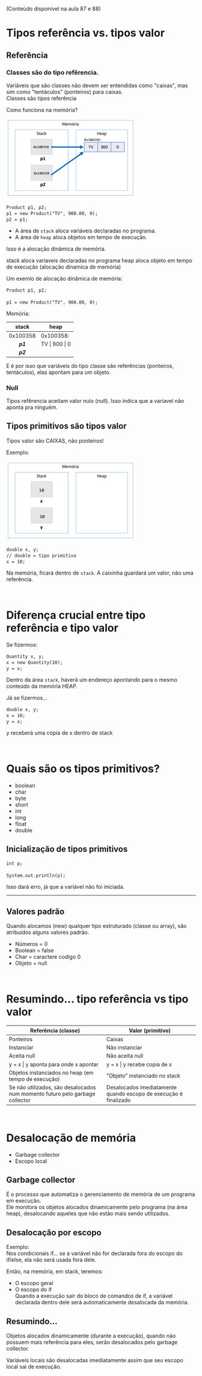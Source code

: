 (Conteúdo disponivel na aula 87 e 88)

# Tipos referência vs. tipos valor

## Referência

### Classes são do tipo refêrencia.  
Variáveis que são classes não devem ser entendidas como "caixas", mas sim como "tentáculos" (ponteiros) para caixas.  
Classes são tipos referência

Como funciona na memória?

![alt text](image.png)

```
Product p1, p2;
p1 = new Product("TV", 900.00, 0);
p2 = p1;
```

- A área de `stack` aloca variáveis declaradas no programa.  
- A área de `heap` aloca objetos em tempo de execução.  

Isso é a alocação dinâmica de memória.

stack aloca variaveis declaradas no programa
heap aloca objeto em tempo de execução
(alocação dinamica de memória)

Um exemlo de alocação dinâmica de memória:  

```
Product p1, p2;

p1 = new Product("TV", 900.00, 0);
```

Memória:

|  stack   |        heap        |
| :------: | ------------------ |
| 0x100358 |      0x100358:     |
| ***p1*** | TV  \|  900  \|  0 |
| ***p2*** |                    |

E é por isso que variáveis do tipo classe são referências (ponteiros, tentáculos), elas apontam para um objeto.


### Null
Tipos refêrencia aceitam valor nulo (null). Isso indica que a variavel não aponta pra ninguém.  


## Tipos primitivos são tipos valor
Tipos valor são CAIXAS, não ponteiros!  

Exemplo:

![alt text](image-1.png)

```
double x, y;
// double = tipo primitivo
x = 10;
```

Na memória, ficará dentro de `stack`. A caixinha guardará um valor, não uma referência.

<br>

# Diferença crucial entre tipo referência e tipo valor
Se fizermos:  

```
Quantity x, y;
x = new Quantity(10);
y = x;
```

Dentro da área `stack`, haverá um endereço apontando para o mesmo conteúdo da memória HEAP.

Já se fizermos...  

```
double x, y;
x = 10;
y = x;
```

y receberá uma cópia de x dentro de stack

<br>


# Quais são os tipos primitivos?
- boolean  
- char  
- byte  
- short  
- int  
- long  
- float  
- double  

## Inicialização de tipos primitivos

```
int p;

System.out.println(p);
```

Isso dará erro, já que a variável não foi iniciada.

---

## Valores padrão
Quando alocamos (new) qualquer tipo estruturado (classe ou array), são atribuidos alguns valores padrão.  
- Números = 0
- Boolean = false
- Char = caractere codigo 0
- Objeto = null

<br>

# Resumindo... tipo referência vs tipo valor
| Referência (classe)                                                          | Valor (primitivo)                                                |
| ---------------------------------------------------------------------------- | ---------------------------------------------------------------- |
| Ponteiros                                                                    | Caixas                                                           |
| Instanciar                                                                   | Não instanciar                                                   |
| Aceita null                                                                  | Não aceita null                                                  |
| y = x  \|  y aponta para onde x apontar                                      | y = x  \|  y recebe copia de x                                   |
| Objetos instanciados no heap (em tempo de execução)                          | "Objeto" instanciado no stack                                    |
| Se não utilizados, são desalocados num momento futuro pelo garbage collector | Desalocados imediatamente quando escopo de execução é finalizado |

<br>

# Desalocação de memória
- Garbage collector
- Escopo local

## Garbage collector
É o processo que automatiza o gerenciamento de memória de um programa em execução.    
Ele monitora os objetos alocados dinamicamente pelo programa (na área heap), desalocando aqueles que não estão mais sendo utilizados.  


## Desalocação por escopo
Exemplo:  
Nos condicionais if... se a variável não for declarada fora do escopo do if/else, ela não será usada fora dele.  

Então, na memória, em stack, teremos:  
- O escopo geral  
- O escopo do if  
Quando a execução sair do bloco de comandos de if, a variável declarada dentro dele será automaticamente desalocada da memória.  

## Resumindo...
Objetos alocados dinamicamente (durante a execução), quando não possuem mais referência para eles, serão desalocados pelo garbage collector.

Variáveis locais são desalocadas imediatamente assim que seu escopo local sai de execução.  

